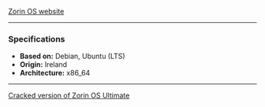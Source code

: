 [Zorin OS website](https://zorinos.com/)

---

### Specifications
- **Based on:** Debian, Ubuntu (LTS)
- **Origin:** Ireland
- **Architecture:** x86_64

---

[Cracked version of Zorin OS Ultimate](https://serialkeygencrack.org/zorin-os-15-2-ultimate-iso-download-free/)
